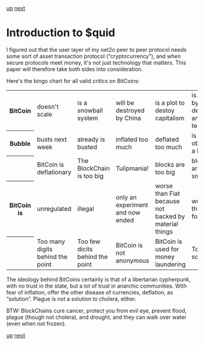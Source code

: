 [up](squid.md) [next](squid-money.md)

# Introduction to $quid

I figured out that the user layer of my net2o peer to peer protocol
needs some sort of asset transaction protocol (“cryptocurrency”), and
when secure protocols meet money, it's not just technology that
matters. This paper will therefore take both sides into consideration.

Here's the bingo chart for all valid critics on BitCoins:

<table>
<tr>
<th>BitCoin</th>
<td>doesn't scale</td>
<td>is a snowball system</td>
<td>will be destroyed by China</td>
<td>is a plot to destoy capitalism</td>
<td>is used by drug dealers and terrorists</td>
</tr>
<tr>
<th>Bubble</th>
<td>busts next week</td>
<td>already is busted</td>
<td>inflated too much</td>
<td>deflated too much</td>
<td>is obviously a bubble</td>
</tr>
<tr>
<th></th>
<td>BitCoin is deflationary</td>
<td>The BlockChain is too big</td>
<td class="joker">Tulipmania!</td>
<td>blocks are too big</td>
<td>blocks are too small</td>
</tr>
<tr>
<th>BitCoin is</th>
<td>unregulated</td>
<td>illegal</td>
<td>only an experiment and now ended</td>
<td>worse than Fiat because not backed by material things</td>
<td>worse than my fork</td>
</tr>
<tr>
<th></th>
<td>Too many digits behind the point</td>
<td>Too few dicits behind the point</td>
<td>BitCoin is not anonymous</td>
<td>BitCoin is used for money laundering</td>
<td>Told you so!</td>
</tr>
</table>

The ideology behind BitCoins certainly is that of a libertarian
cypherpunk, with no trust in the state, but a lot of trust in anarchic
communities.  With fear of inflation, offer the other disease of
currencies, deflation, as “solution”.  Plague is not a solution to
cholera, either.

BTW: BlockChains cure cancer, protect you from evil eye, prevent
flood, plague (though not cholera), and drought, and they can walk
over water (even when not frozen).

[up](squid.md) [next](squid-money.md)

